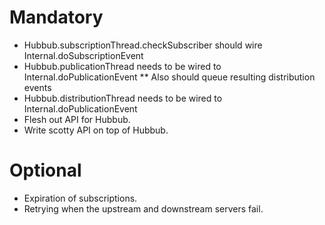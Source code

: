 Mandatory
=========
* Hubbub.subscriptionThread.checkSubscriber should wire Internal.doSubscriptionEvent
* Hubbub.publicationThread needs to be wired to Internal.doPublicationEvent
** Also should queue resulting distribution events
* Hubbub.distributionThread needs to be wired to Internal.doPublicationEvent
* Flesh out API for Hubbub.
* Write scotty API on top of Hubbub.

Optional
========
* Expiration of subscriptions.
* Retrying when the upstream and downstream servers fail.

